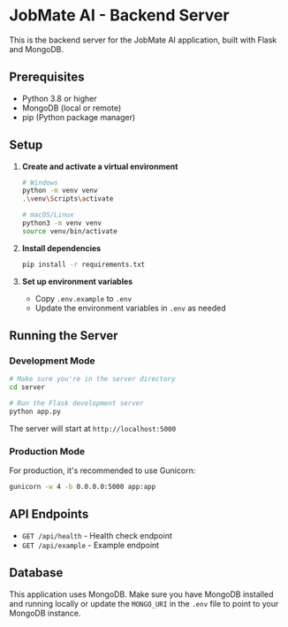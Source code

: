 # JobMate AI - Backend Server

This is the backend server for the JobMate AI application, built with Flask and MongoDB.

## Prerequisites

- Python 3.8 or higher
- MongoDB (local or remote)
- pip (Python package manager)

## Setup

1. **Create and activate a virtual environment**

   ```bash
   # Windows
   python -m venv venv
   .\venv\Scripts\activate

   # macOS/Linux
   python3 -m venv venv
   source venv/bin/activate
   ```

2. **Install dependencies**

   ```bash
   pip install -r requirements.txt
   ```

3. **Set up environment variables**
   - Copy `.env.example` to `.env`
   - Update the environment variables in `.env` as needed

## Running the Server

### Development Mode

```bash
# Make sure you're in the server directory
cd server

# Run the Flask development server
python app.py
```

The server will start at `http://localhost:5000`

### Production Mode

For production, it's recommended to use Gunicorn:

```bash
gunicorn -w 4 -b 0.0.0.0:5000 app:app
```

## API Endpoints

- `GET /api/health` - Health check endpoint
- `GET /api/example` - Example endpoint

## Database

This application uses MongoDB. Make sure you have MongoDB installed and running locally or update the `MONGO_URI` in the `.env` file to point to your MongoDB instance.
